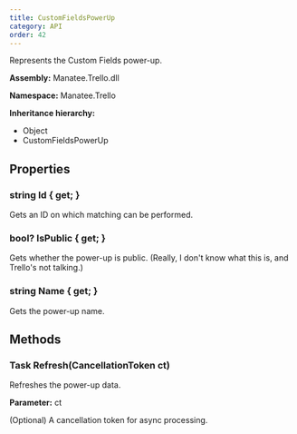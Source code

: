 ```yaml
---
title: CustomFieldsPowerUp
category: API
order: 42
---
```


Represents the Custom Fields power-up.

**Assembly:** Manatee.Trello.dll

**Namespace:** Manatee.Trello

**Inheritance hierarchy:**

- Object
- CustomFieldsPowerUp

## Properties

### string Id { get; }

Gets an ID on which matching can be performed.

### bool? IsPublic { get; }

Gets whether the power-up is public. (Really, I don&#39;t know what this is, and Trello&#39;s not talking.)

### string Name { get; }

Gets the power-up name.

## Methods

### Task Refresh(CancellationToken ct)

Refreshes the power-up data.

**Parameter:** ct

(Optional) A cancellation token for async processing.

